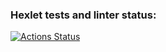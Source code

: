 ### Hexlet tests and linter status:
[![Actions Status](https://github.com/snailinho911/data-analytics-project-92/actions/workflows/hexlet-check.yml/badge.svg)](https://github.com/snailinho911/data-analytics-project-92/actions)
